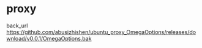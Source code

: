 # proxy

back_url https://github.com/abusizhishen/ubuntu_proxy_OmegaOptions/releases/download/v0.0.1/OmegaOptions.bak
